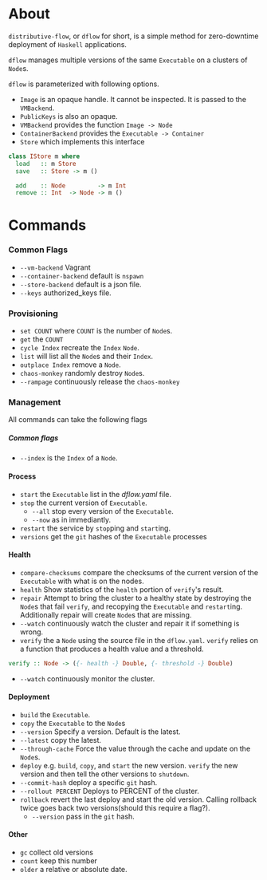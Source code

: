 # About

`distributive-flow`, or `dflow` for short, is a simple method for zero-downtime deployment of `Haskell` applications.

`dflow` manages multiple versions of the same `Executable` on a clusters of `Node`s.

`dflow` is parameterized with following options.
- `Image` is an opaque handle. It cannot be inspected. It is passed to the `VMBackend`.
- `PublicKeys` is also an opaque.
- `VMBackend` provides the function `Image -> Node`
- `ContainerBackend` provides the `Executable -> Container`
- `Store` which implements this interface
```haskell
class IStore m where
  load   :: m Store
  save   :: Store -> m ()

  add    :: Node         -> m Int
  remove :: Int  -> Node -> m ()
```

# Commands

### Common Flags
- `--vm-backend` Vagrant
- `--container-backend` default is `nspawn`
- `--store-backend` default is a json file.
- `--keys` authorized_keys file.

### Provisioning
- `set COUNT` where `COUNT` is the number of `Node`s.
- `get` the `COUNT`
- `cycle Index` recreate the `Index` `Node`.
- `list` will list all the `Node`s and their `Index`.
- `outplace Index` remove a `Node`.
- `chaos-monkey` randomly destroy `Node`s.
 - `--rampage` continuously release the `chaos-monkey`

### Management

All commands can take the following flags
##### Common flags
- `--index`  is the `Index` of a `Node`.

#### Process

- `start` the `Executable` list in the *dflow.yaml* file.
- `stop`  the current version of `Executable`.
  - `--all` stop every version of the `Executable`.
  - `--now` as in immediantly.
- `restart` the service by `stop`ping and `start`ing.
- `versions` get the `git` hashes of the `Executable` processes

#### Health

- `compare-checksums` compare the checksums of the current version of the `Executable` with what is on the nodes.
- `health` Show statistics of the `health` portion of `verify`'s result.
- `repair` Attempt to bring the cluster to a healthy state by destroying the `Node`s that fail `verify`, and recopying the `Executable` and `restart`ing. Additionally repair will create `Node`s that are missing.
 - `--watch` continuously watch the cluster and repair it if something is wrong.
- `verify` the a `Node` using the source file in the `dflow.yaml`. `verify` relies on a function that produces a health value and a threshold.
```haskell
verify :: Node -> ({- health -} Double, {- threshold -} Double)
```
  - `--watch` continuously monitor the cluster.

#### Deployment

- `build` the `Executable`.
- `copy` the `Executable` to the `Node`s
 - `--version` Specify a version. Default is the latest.
 - `--latest` copy the latest.
 - `--through-cache` Force the value through the cache and update on the `Node`s.
- `deploy` e.g. `build`, `copy`, and `start` the new version. `verify` the new version and then tell the other versions to `shutdown`.
 - `--commit-hash` deploy a specific `git` hash.
 - `--rollout PERCENT` Deploys to PERCENT of the cluster.
- `rollback` revert the last deploy and start the old version. Calling rollback twice goes back two versions(should this require a flag?).
  - `--version` pass in the `git` hash.

#### Other

- `gc` collect old versions
 - `count` keep this number
 - `older` a relative or absolute date.
